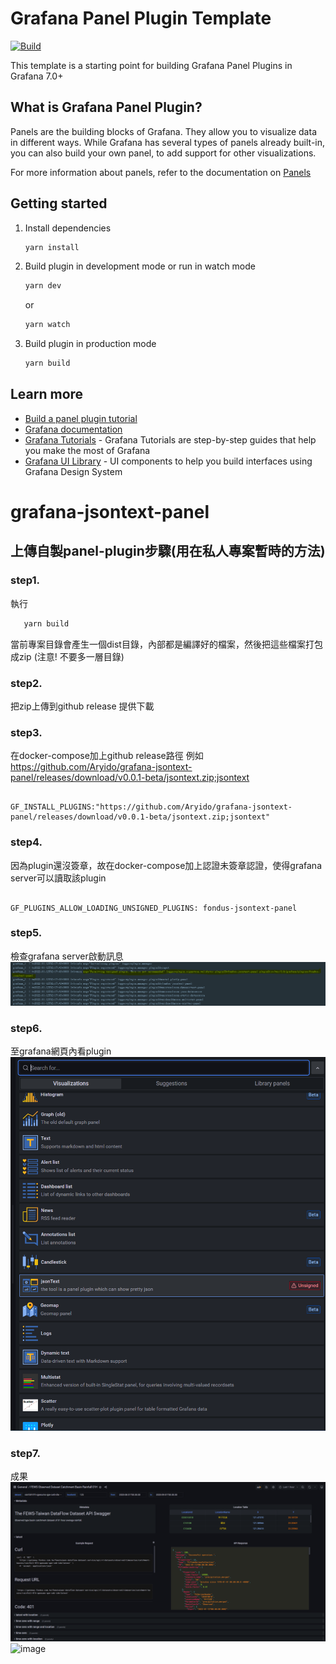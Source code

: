 # Grafana Panel Plugin Template

[![Build](https://github.com/grafana/grafana-starter-panel/workflows/CI/badge.svg)](https://github.com/grafana/grafana-starter-panel/actions?query=workflow%3A%22CI%22)

This template is a starting point for building Grafana Panel Plugins in Grafana 7.0+

## What is Grafana Panel Plugin?

Panels are the building blocks of Grafana. They allow you to visualize data in different ways. While Grafana has several types of panels already built-in, you can also build your own panel, to add support for other visualizations.

For more information about panels, refer to the documentation on [Panels](https://grafana.com/docs/grafana/latest/features/panels/panels/)

## Getting started

1. Install dependencies

   ```bash
   yarn install
   ```

2. Build plugin in development mode or run in watch mode

   ```bash
   yarn dev
   ```

   or

   ```bash
   yarn watch
   ```

3. Build plugin in production mode

   ```bash
   yarn build
   ```

## Learn more

- [Build a panel plugin tutorial](https://grafana.com/tutorials/build-a-panel-plugin)
- [Grafana documentation](https://grafana.com/docs/)
- [Grafana Tutorials](https://grafana.com/tutorials/) - Grafana Tutorials are step-by-step guides that help you make the most of Grafana
- [Grafana UI Library](https://developers.grafana.com/ui) - UI components to help you build interfaces using Grafana Design System

# grafana-jsontext-panel

## 上傳自製panel-plugin步驟(用在私人專案暫時的方法)

### step1. 
執行
```bash
   yarn build
```
當前專案目錄會產生一個dist目錄，內部都是編譯好的檔案，然後把這些檔案打包成zip
(注意! 不要多一層目錄)

### step2.
把zip上傳到github release 提供下載

### step3. 
在docker-compose加上github release路徑
例如 https://github.com/Aryido/grafana-jsontext-panel/releases/download/v0.0.1-beta/jsontext.zip;jsontext 
```

GF_INSTALL_PLUGINS:"https://github.com/Aryido/grafana-jsontext-panel/releases/download/v0.0.1-beta/jsontext.zip;jsontext" 

```

### step4.
因為plugin還沒簽章，故在docker-compose加上認證未簽章認證，使得grafana server可以讀取該plugin
```

GF_PLUGINS_ALLOW_LOADING_UNSIGNED_PLUGINS: fondus-jsontext-panel

```
### step5.
檢查grafana server啟動訊息
![image](https://github.com/Aryido/grafana-jsontext-panel/blob/main/document/message.PNG)

### step6.
至grafana網頁內看plugin 
![image](https://github.com/Aryido/grafana-jsontext-panel/blob/main/document/plugin.PNG)


### step7.
成果
![image](https://github.com/Aryido/grafana-jsontext-panel/blob/main/document/finish.PNG)
![image](https://user-images.githubusercontent.com/60870275/156395436-1fd26c0d-7223-4e93-9433-f7f2e25e4563.png)



